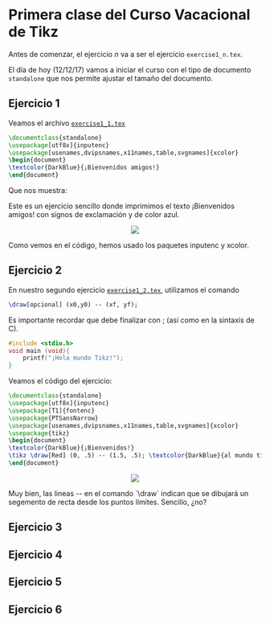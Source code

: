 # Primera clase del Curso Vacacional de Tikz
Antes de comenzar, el ejercicio *n* va a ser el ejercicio `exercise1_n.tex`.

El día de hoy (12/12/17) vamos a iniciar el curso con el tipo de documento `standalone` que nos permite ajustar el tamaño del documento.

## Ejercicio 1
Veamos el archivo [`exercise1_1.tex`](https://github.com/carlosal1015/Curso-de-LaTeX/blob/master/Curso%20Vacacional%20de%20Tikz/Clase%201/exercise1_1.tex)

```tex
\documentclass{standalone}
\usepackage[utf8x]{inputenc}
\usepackage[usenames,dvipsnames,x11names,table,svgnames]{xcolor}
\begin{document}
\textcolor{DarkBlue}{¡Bienvenidos amigos!}
\end{document}
```

Que nos muestra:

Este es un ejercicio sencillo donde imprimimos el texto ¡Bienvenidos amigos! con signos de exclamación y de color azul.

<p align="center">
  <img src="https://github.com/carlosal1015/Curso-de-LaTeX/blob/master/Curso%20Vacacional%20de%20Tikz/Clases/Clase%201/images/exercise1_1.png">
</p>


Como vemos en el código, hemos usado los paquetes inputenc y xcolor.

## Ejercicio 2
En nuestro segundo ejercicio [`exercise1_2.tex`](https://github.com/carlosal1015/Curso-de-LaTeX/blob/master/Curso%20Vacacional%20de%20Tikz/Clase%201/exercise1_2.tex), utilizamos el comando
```tex
\draw[opcional] (x0,y0) -- (xf, yf);
```
Es importante recordar que debe finalizar con ; (así como en la sintaxis de C).

```c
#include <stdio.h>
void main (void){
    printf("¡Hola mundo Tikz!");
}
```
Veamos el código del ejercicio:

```tex
\documentclass{standalone}
\usepackage[utf8x]{inputenc}
\usepackage[T1]{fontenc}
\usepackage{PTSansNarrow}
\usepackage[usenames,dvipsnames,x11names,table,svgnames]{xcolor}
\usepackage{tikz}
\begin{document}
\textcolor{DarkBlue}{¡Bienvenidos!}
\tikz \draw[Red] (0, .5) -- (1.5, .5); \textcolor{DarkBlue}{al mundo tikz.}
\end{document}
```

<p align="center">
  <img src="https://github.com/carlosal1015/Curso-de-LaTeX/blob/master/Curso%20Vacacional%20de%20Tikz/Clases/Clase%201/images/exercise1_2.png">
</p>
Muy bien, las lineas -- en el comando `\draw` indican que se dibujará un segemento de recta desde los puntos límites. Sencillo, ¿no?

## Ejercicio 3 ##


## Ejercicio 4 ##

## Ejercicio 5 ##

## Ejercicio 6 ##
